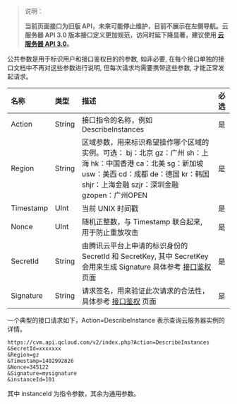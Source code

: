 > 说明：
>
> **当前页面接口为旧版 API，未来可能停止维护，目前不展示在左侧导航。云服务器 API 3.0 版本接口定义更加规范，访问时延下降显著，建议使用 [云服务器 API 3.0](https://cloud.tencent.com/document/api/213/15689)。**

公共参数是用于标识用户和接口鉴权目的的参数, 如非必要, 在每个接口单独的接口文档中不再对这些参数进行说明, 但每次请求均需要携带这些参数, 才能正常发起请求。

| **名称**  | **类型** | **描述**                                                     | **必选** |
| :-------- | :------- | :----------------------------------------------------------- | :------- |
| Action    | String   | 接口指令的名称，例如 DescribeInstances                       | 是       |
| Region    | String   | 区域参数，用来标识希望操作哪个区域的实例。可选： bj：北京 gz：广州 sh：上海 hk：中国香港 ca：北美 sg：新加坡 usw：美西 cd：成都 de：德国 kr：韩国 shjr：上海金融 szjr：深圳金融 gzopen：广州OPEN | 是       |
| Timestamp | UInt     | 当前 UNIX 时间戳                                             | 是       |
| Nonce     | UInt     | 随机正整数，与 Timestamp 联合起来, 用于防止重放攻击          | 是       |
| SecretId  | String   | 由腾讯云平台上申请的标识身份的 SecretId 和 SecretKey, 其中 SecretKey 会用来生成 Signature 具体参考 [接口鉴权](https://cloud.tencent.com/document/product/213/11652) 页面 | 是       |
| Signature | String   | 请求签名，用来验证此次请求的合法性， 具体参考 [接口鉴权](https://cloud.tencent.com/document/product/213/11652) 页面 | 是       |

一个典型的接口请求如下，Action=DescribeInstance 表示查询云服务器实例的详情。

```
https://cvm.api.qcloud.com/v2/index.php?Action=DescribeInstances
&SecretId=xxxxxxx
&Region=gz
&Timestamp=1402992826
&Nonce=345122
&Signature=mysignature
&instanceId=101
```

其中 instanceId 为指令参数，其余为通用参数。

